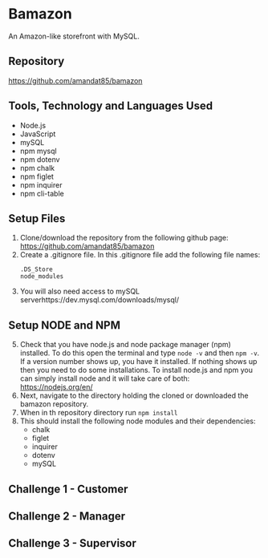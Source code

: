 # Bamazon
An Amazon-like storefront with MySQL. 

## Repository
https://github.com/amandat85/bamazon

## Tools, Technology and Languages Used
* Node.js
* JavaScript
* mySQL
* npm mysql
* npm dotenv
* npm chalk
* npm figlet
* npm inquirer
* npm cli-table

## Setup Files
 1. Clone/download the repository from the following github page: https://github.com/amandat85/bamazon
 2. Create a .gitignore file. In this .gitignore file add the following file names:
    ```
    .DS_Store
    node_modules
    ```
3. You will also need access to mySQL serverhttps://dev.mysql.com/downloads/mysql/    

## Setup NODE and NPM
5. Check that you have node.js and node package manager (npm) installed. To do this open the terminal and type `node -v` and then `npm -v`. If a version number shows up, you have it installed. If nothing shows up then you need to do some installations. To install node.js and npm you can simply install node and it will take care of both: https://nodejs.org/en/
6. Next, navigate to the directory holding the cloned or downloaded the bamazon repository.
7. When in th repository directory run `npm install`
8. This should install the following node modules and their dependencies:
    * chalk
    * figlet
    * inquirer
    * dotenv
    * mySQL

## Challenge 1 - Customer
## Challenge 2 - Manager
## Challenge 3 - Supervisor